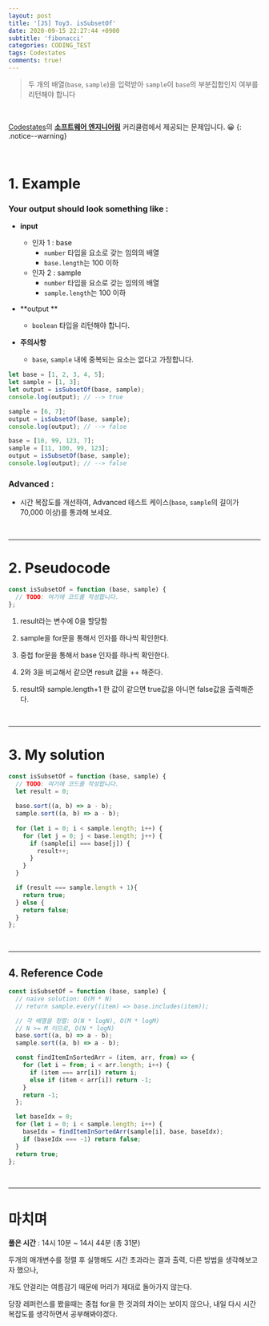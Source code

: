 ```yaml
---
layout: post
title: '[JS] Toy3. isSubsetOf'
date: 2020-09-15 22:27:44 +0900
subtitle: 'fibonacci'
categories: CODING_TEST
tags: Codestates
comments: true!
---
```


> 두 개의 배열(`base`, `sample`)을 입력받아 `sample`이 `base`의 부분집합인지 여부를 리턴해야 합니다

<br>

[Codestates](https://codestates.com/)의 **[소프트웨어 엔지니어링](https://codestates.com/course/software-engineering)** 커리큘럼에서 제공되는 문제입니다. 😀 
{: .notice--warning}

<br>

# 1. Example

### Your output should look something like :

- **input**
  -  인자 1 : base
     -  `number` 타입을 요소로 갖는 임의의 배열
     -  `base.length`는 100 이하
  -  인자 2 : sample
     - `number` 타입을 요소로 갖는 임의의 배열
     -  `sample.length`는 100 이하

- **output ** 

  - `boolean` 타입을 리턴해야 합니다.

- **주의사항** 
  - `base`, `sample` 내에 중복되는 요소는 없다고 가정합니다.

```js
let base = [1, 2, 3, 4, 5];
let sample = [1, 3];
let output = isSubsetOf(base, sample);
console.log(output); // --> true

sample = [6, 7];
output = isSubsetOf(base, sample);
console.log(output); // --> false

base = [10, 99, 123, 7];
sample = [11, 100, 99, 123];
output = isSubsetOf(base, sample);
console.log(output); // --> false
```

### Advanced  :

- 시간 복잡도를 개선하여, Advanced 테스트 케이스(`base`, `sample`의 길이가 70,000 이상)를 통과해 보세요.

<br>

***

# 2. Pseudocode

```js
const isSubsetOf = function (base, sample) {
  // TODO: 여기에 코드를 작성합니다.
};
```
1.  result라는 변수에 0을 할당함

2. sample을 for문을 통해서 인자를 하나씩 확인한다.

3. 중첩 for문을 통해서 base 인자를 하나씩 확인한다.

4. 2와 3을 비교해서 같으면 result 값을 ++ 해준다.

5. result와 sample.length+1 한 값이 같으면 true값을 아니면 false값을 출력해준다.

<br>

***

# 3. My solution

```js
const isSubsetOf = function (base, sample) {
  // TODO: 여기에 코드를 작성합니다.
  let result = 0;
  
  base.sort((a, b) => a - b);
  sample.sort((a, b) => a - b);
  
  for (let i = 0; i < sample.length; i++) {
    for (let j = 0; j < base.length; j++) {
      if (sample[i] === base[j]) {
        result++;
      }
    }
  }

  if (result === sample.length + 1){
    return true;
  } else {
    return false;
  }
};

```

<br>

***

## 4. Reference Code

```js
const isSubsetOf = function (base, sample) {
  // naive solution: O(M * N)
  // return sample.every((item) => base.includes(item));

  // 각 배열을 정렬: O(N * logN), O(M * logM)
  // N >= M 이므로, O(N * logN)
  base.sort((a, b) => a - b);
  sample.sort((a, b) => a - b);

  const findItemInSortedArr = (item, arr, from) => {
    for (let i = from; i < arr.length; i++) {
      if (item === arr[i]) return i;
      else if (item < arr[i]) return -1;
    }
    return -1;
  };

  let baseIdx = 0;
  for (let i = 0; i < sample.length; i++) {
    baseIdx = findItemInSortedArr(sample[i], base, baseIdx);
    if (baseIdx === -1) return false;
  }
  return true;
};
```

<br>

***

# 마치며

**풀은 시간** : 14시 10분 ~ 14시 44분 (총 31분)

두개의 매개변수를 정렬 후 실행해도 시간 초과라는 결과 출력, 다른 방법을 생각해보고자 했으나, 

개도 안걸리는 여름감기 때문에 머리가 제대로 돌아가지 않는다. 

당장 레퍼런스를 봤을때는 중첩 for을 한 것과의 차이는 보이지 않으나, 내일 다시 시간복잡도를 생각하면서 공부해봐야겠다.